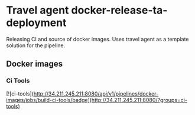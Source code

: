 # Travel agent docker-release-ta-deployment

Releasing CI and source of docker images. Uses travel agent as a template solution for the pipeline.

## Docker images

### Ci Tools

[![ci-tools](http://34.211.245.211:8080/api/v1/pipelines/docker-images/jobs/build-ci-tools/badge](http://34.211.245.211:8080/?groups=ci-tools)



